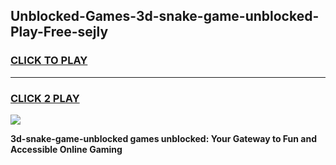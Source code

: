 
## Unblocked-Games-3d-snake-game-unblocked-Play-Free-sejly
<h3>
<a href="https://premium76.site?title=3d-snake-game-unblocked&ref=10A">CLICK TO PLAY</a></h3>
<hr>

<h3>
<a href="https://premium76.site?title=3d-snake-game-unblocked&ref=10A">CLICK 2 PLAY</a>
  
</h3>

<a href="https://premium76.site?title=3d-snake-game-unblocked&ref=10A"><img src="https://clearcache.store/games.png"></a>


**3d-snake-game-unblocked games unblocked: Your Gateway to Fun and Accessible Online Gaming**
